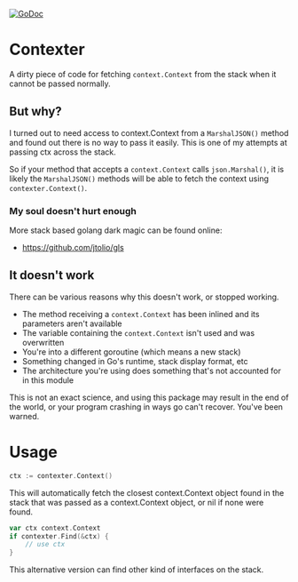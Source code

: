 [![GoDoc](https://godoc.org/github.com/KarpelesLab/contexter?status.svg)](https://godoc.org/github.com/KarpelesLab/contexter)

# Contexter

A dirty piece of code for fetching `context.Context` from the stack when it
cannot be passed normally.

## But why?

I turned out to need access to context.Context from a `MarshalJSON()` method
and found out there is no way to pass it easily. This is one of my attempts
at passing ctx across the stack.

So if your method that accepts a `context.Context` calls `json.Marshal()`, it
is likely the `MarshalJSON()` methods will be able to fetch the context using
`contexter.Context()`.

### My soul doesn't hurt enough

More stack based golang dark magic can be found online:

* https://github.com/jtolio/gls

## It doesn't work

There can be various reasons why this doesn't work, or stopped working.

* The method receiving a `context.Context` has been inlined and its parameters aren't available
* The variable containing the `context.Context` isn't used and was overwritten
* You're into a different goroutine (which means a new stack)
* Something changed in Go's runtime, stack display format, etc
* The architecture you're using does something that's not accounted for in this module

This is not an exact science, and using this package may result in the end of
the world, or your program crashing in ways go can't recover. You've been
warned.

# Usage

```go
ctx := contexter.Context()
```

This will automatically fetch the closest context.Context object found in the
stack that was passed as a context.Context object, or nil if none were found.

```go
var ctx context.Context
if contexter.Find(&ctx) {
	// use ctx
}
```

This alternative version can find other kind of interfaces on the stack.
